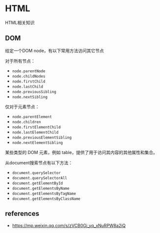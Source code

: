 # HTML
HTML相关知识

## DOM
给定一个DOM node，有以下常用方法访问其它节点

对于所有节点：
- `node.parentNode`
- `node.childNodes`
- `node.firstChild`
- `node.lastChild`
- `node.previousSibling`
- `node.nextSibling`

仅对于元素节点：
- `node.parentElement`
- `node.children`
- `node.firstElementChild`
- `node.lastElementChild`
- `node.previousElementSibling`
- `node.nextElementSibling`

某些类型的 DOM 元素，例如 table，提供了用于访问其内容的其他属性和集合。

从document搜索节点有以下方法：
- `document.querySelector`
- `document.querySelectorAll`
- `document.getElementById`
- `document.getElementsByName`
- `document.getElementsByTagName`
- `document.getElementsByClassName`

## references
- https://mp.weixin.qq.com/s/zVCB0Gj_yq_xNuRPW8a2iQ